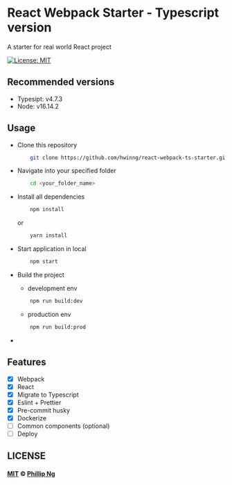 # React Webpack Starter - Typescript version
A starter for real world React project

[![License: MIT](https://img.shields.io/badge/License-MIT-brightgreen.svg)](https://opensource.org/licenses/MIT) 

## Recommended versions
- Typesipt: v4.7.3
- Node: v16.14.2
## Usage

+ Clone this repository
    ```bash
        git clone https://github.com/hwinng/react-webpack-ts-starter.git <your_folder_name>
    ```

+ Navigate into your specified folder
    ```bash
        cd <your_folder_name>
    ```

+ Install all dependencies
    ```bash
        npm install
    ```
    or 
    ```bash
        yarn install
    ```

+ Start application in local
    ```bash
        npm start
    ```

+ Build the project
    + development env
    ```bash
        npm run build:dev
    ```
    + production env
    ```bash
        npm run build:prod
    ```

+ 

## Features
- [x] Webpack
- [x] React
- [x] Migrate to Typescript
- [x] Eslint + Prettier
- [x] Pre-commit husky
- [x] Dockerize
- [ ] Common components (optional)
- [ ] Deploy

## LICENSE

#### [MIT](./LICENSE) © [Phillip Ng](http://temilajumoke.com)
